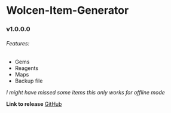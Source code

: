 # Wolcen-Item-Generator
### v1.0.0.0

###### Features:
* Gems
* Reagents
* Maps
* Backup file

*I might have missed some items*
*this only works for offline mode*

**Link to release**
[GitHub](https://github.com/rick0335/Wolcen-Item-Generator/releases/tag/1.0.0)